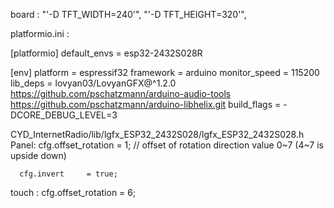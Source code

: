 
board :
      "'-D TFT_WIDTH=240'",
      "'-D TFT_HEIGHT=320'",

platformio.ini :

[platformio]
default_envs = esp32-2432S028R

[env]
platform = espressif32
framework = arduino
monitor_speed = 115200
lib_deps = lovyan03/LovyanGFX@^1.2.0
	https://github.com/pschatzmann/arduino-audio-tools
	https://github.com/pschatzmann/arduino-libhelix.git
build_flags = 
	-DCORE_DEBUG_LEVEL=3


CYD_InternetRadio/lib/lgfx_ESP32_2432S028/lgfx_ESP32_2432S028.h
Panel:
      cfg.offset_rotation  = 1;             // offset of rotation direction value 0~7 (4~7 is upside down)

      cfg.invert     = true;        

touch :
      cfg.offset_rotation = 6;